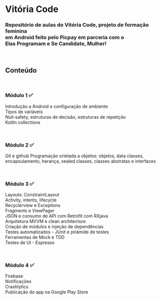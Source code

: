 <h1>Vitória Code</h1>

<h3>Repositório de aulas do Vitória Code, projeto de formação feminina<br/>
  em Android feito pelo Picpay em parceria com o <br/>
  Elas Programam e Se Candidate, Mulher!</h3><br/>

<h2>Conteúdo</h2>
<br/>
<h3>Módulo 1 ✅</h3>
<p>Introdução a Android e configuração de ambiente<br/>
Tipos de variáveis<br/>
Null-safety, estruturas de decisão, estruturas de repetição<br/>
Kotlin collections</p>
<br/>
<h3>Módulo 2 ✅</h3>
<p>Git e github
Programação orietada a objetos: objetos, data classes, <br/>
  encapsulamento, herança, sealed classes, classes abstratas e interfaces</p>
<br/>
<h3>Módulo 3 ✅</h3>
<p>Layouts: ConstraintLayout<br/>
Activity, intents, lifecycle<br/>
Recyclerview e Exceptions<br/>
Fragments e ViewPager<br/>
JSON e consumo de API com Retrofit com RXjava<br/>
Arquitetura MVVM e clean architecture<br/>
Criação de módulos e injeção de dependências<br/>
Testes automatizados - JUnit e pirâmide de testes<br/>
Ferramentas de Mock e TDD<br/>
Testes de UI - Espresso</p>
<br/>
<h3>Módulo 4 ✅</h3>
<p>Firebase<br/>
Notificações<br/>
Crashlytics<br/>
Publicação do app na Google Play Store</p>

